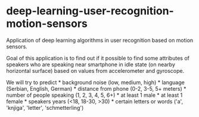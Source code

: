 # deep-learning-user-recognition-motion-sensors
  Application of deep learning algorithms in user recognition based on motion sensors.

  Goal of this application is to find out if it possible to find some attributes of speakers who are speaking near smartphone in idle state (on nearby horizontal surface) based on values from accelerometer and gyroscope.

  We will try to predict 
    * background noise (low, medium, high)
    * language (Serbian, English, German)
    * distance from phone (0-2, 3-5, 5+ meters)
    * number of people speaking (1, 2, 3, 4, 5, 6+)
    * at least 1 male
    * at least 1 female
    * speakers years (<18, 18-30, >30)
    * certain letters or words ('a', 'knjiga', 'letter', 'schmetterling')

